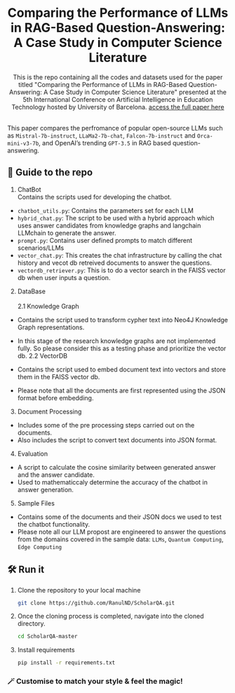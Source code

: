 
<div align="center">
  <h1>Comparing the Performance of LLMs in RAG-Based Question-Answering: A Case Study in Computer Science Literature</h1>

  This is the repo containing all the codes and datasets used for the paper titled "Comparing the Performance of LLMs in RAG-Based Question-Answering: A Case Study in Computer Science Literature" presented at the 5th International Conference on Artificial Intelligence in Education Technology hosted by University of Barcelona. [access the full paper here](https://link.springer.com/chapter/10.1007/978-981-97-9255-9_26)
  <br></br>  
</div>

This paper compares the perfromance of popular open-source LLMs such as `Mistral-7b-instruct`, `LLaMa2-7b-chat`, `Falcon-7b-instruct` and `Orca-mini-v3-7b`, and OpenAI’s trending `GPT-3.5` in RAG based question-answering. <br>

## 🌟 Guide to the repo

1. ChatBot<br>
Contains the scripts used for developing the chatbot.
- `chatbot_utils.py`: Contains the parameters set for each LLM
- `hybrid_chat.py`: The script to be used with a hybrid approach which uses answer candidates from knowledge graphs and langchain LLMchain to generate the answer.
- `prompt.py`: Contains user defined prompts to match different scenarios/LLMs
- `vector_chat.py`: This creates the chat infrastructure by calling the chat history and vecot db retreived documents to answer the questions.
- `vectordb_retriever.py`:  This is to do a vector search in the FAISS vector db when user inputs a question.

2. DataBase <br> <br>
   2.1 Knowledge Graph
  -   Contains the script used to transform cypher text into Neo4J Knowledge Graph representations.<br>
  -   In this stage of the research knowledge graphs are not implemented fully. So please consider this as a testing phase and prioritize the vector db.
   2.2 VectorDB
  
  - Contains the script used to embed document text into vectors and store them in the FAISS vector db.
  - Please note that all the documents are first represented using the JSON format before embedding.
 
3. Document Processing
- Includes some of the pre processing steps carried out on the documents.
- Also includes the script to convert text documents into JSON format.

4. Evaluation
- A script to calculate the cosine similarity between generated answer and the answer candidate.
- Used to mathematiccaly determine the accuracy of the chatbot in answer generation.

5. Sample Files
- Contains some of the documents and their JSON docs we used to test the chatbot functionality.
- Please note all our LLM propost are engineered to answer the questions from the domains covered in the sample data: `LLMs`, `Quantum Computing`, `Edge Computing`

## 🛠 Run it

1. Clone the repository to your local machine

   ```sh
   git clone https://github.com/RanulND/ScholarQA.git
   ```

2. Once the cloning process is completed, navigate into the cloned directory.

   ```sh
   cd ScholarQA-master
   ```

3. Install requirements

   ```sh
   pip install -r requirements.txt
   ```

### 🪄 Customise to match your style & feel the magic!
